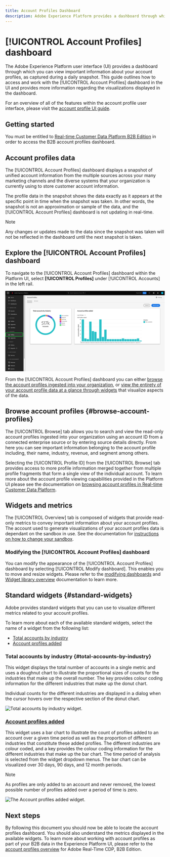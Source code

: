 ```yaml
---
title: Account Profiles Dashboard
description: Adobe Experience Platform provides a dashboard through which you can view important information about your organization's B2B account profiles.
---
```

# [!UICONTROL Account Profiles] dashboard

The Adobe Experience Platform user interface (UI) provides a dashboard through which you can view important information about your account profiles, as captured during a daily snapshot. This guide outlines how to access and work with the [!UICONTROL Account Profiles] dashboard in the UI and provides more information regarding the visualizations displayed in the dashboard.

For an overview of all of the features within the account profile user interface, please visit the [account profile UI guide](../../rtcdp/accounts/account-profile-ui-guide.md).

## Getting started

You must be entitled to [Real-time Customer Data Platform B2B Edition](../../rtcdp/b2b-overview.md) in order to access the B2B account profiles dashboard. 

## Account profiles data

The [!UICONTROL Account Profiles] dashboard displays a snapshot of unified account information from the multiple sources across your many marketing channels and the diverse systems that your organization is currently using to store customer account information.

The profile data in the snapshot shows the data exactly as it appears at the specific point in time when the snapshot was taken. In other words, the snapshot is not an approximation or sample of the data, and the [!UICONTROL Account Profiles] dashboard is not updating in real-time.

>[!NOTE]
>
>Any changes or updates made to the data since the snapshot was taken will not be reflected in the dashboard until the next snapshot is taken.

## Explore the [!UICONTROL Account Profiles] dashboard

To navigate to the [!UICONTROL Account Profiles] dashboard within the Platform UI, select **[!UICONTROL Profiles]** under [!UICONTROL Accounts] in the left rail. 

![The Platform UI with Account Profiles in the left navigation highlighted and the overview tab displayed.](../images/account-profiles/account-profiles-dashboard.png)

From the [!UICONTROL Account Profiles] dashboard you can either [browse the account profiles ingested into your organization](#browse-account-profiles), or [view the entirety of your account profile data at a glance through widgets](#standard-widgets) that visualize aspects of the data.  

## Browse account profiles {#browse-account-profiles}

The [!UICONTROL Browse] tab allows you to search and view the read-only account profiles ingested into your organization using an account ID from a connected enterprise source or by entering source details directly. From here you can see important information belonging to the account profile including, their name, industry, revenue, and segment among others.

Selecting the [!UICONTROL Profile ID] from the [!UICONTROL Browse] tab provides access to more profile information merged together from multiple profile fragments that form a single view of the individual account. To learn more about the account profile viewing capabilities provided in the Platform UI please see the documentation on [browsing account profiles in Real-time Customer Data Platform](../../rtcdp/accounts/account-profile-ui-guide.md#browse-account-profiles). 

## Widgets and metrics

The [!UICONTROL Overview] tab is composed of widgets that provide read-only metrics to convey important information about your account profiles. The account used to generate visualizations of your account profiles data is dependant on the sandbox in use. See the documentation for [instructions on how to change your sandbox](../../sandboxes/ui/user-guide.md#switch-between-sandboxes).

<!-- Q) I have reservations about the above sentence. I have not seen this in practice and i am unsure how that works when configuring a sandbox. -->

### Modifying the [!UICONTROL Account Profiles] dashboard

You can modify the appearance of the [!UICONTROL Account Profiles] dashboard by selecting [!UICONTROL Modify dashboard]. This enables you to move and resize widgets. Please refer to the [modifying dashboards](../customize/modify.md) and [Widget library overview](../customize/widget-library.md) documentation to learn more.

## Standard widgets {#standard-widgets}

Adobe provides standard widgets that you can use to visualize different metrics related to your account profiles.

To learn more about each of the available standard widgets, select the name of a widget from the following list:

* [Total accounts by industry](#total-accounts-by-industry)
* [Account profiles added](#account-profiles-added)

### Total accounts by industry {#total-accounts-by-industry}

This widget displays the total number of accounts in a single metric and uses a doughnut chart to illustrate the proportional sizes of counts for the industries that make up the overall number. The key provides colour coding information for the different industries that make up the donut chart. 

Individual counts for the different industries are displayed in a dialog when the cursor hovers over the respective section of the donut chart.

![Total accounts by industry widget.]()

### [Account profiles added](#account-profiles-added)

This widget uses a bar chart to illustrate the count of profiles added to an account over a given time period as well as the proportion of different industries that constitute these added profiles. The different industries are colour coded, and a key provides the colour coding information for the different industries that make up the bar chart. The time period of analysis is selected from the widget dropdown menus. The bar chart can be visualized over 30 days, 90 days, and 12 month periods.

>[!NOTE]
>
>As profiles are only added to an account and never removed, the lowest possible number of profiles added over a period of time is zero. 

![The Account profiles added widget.]()

## Next steps

By following this document you should now be able to locate the account profiles dashboard. You should also understand the metrics displayed in the available widgets. To learn more about working with account profiles as part of your B2B data in the Experience Platform UI, please refer to the [account profiles overview](../../rtcdp/accounts/account-profile-overview.md) for Adobe Real-Time CDP, B2B Edition.
